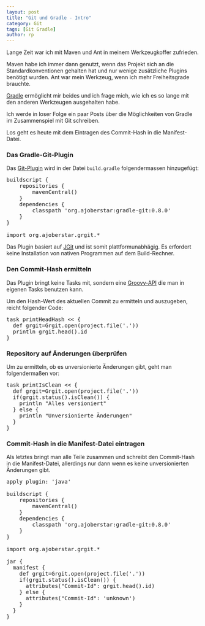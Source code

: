 ```yaml
---
layout: post
title: "Git und Gradle - Intro"
category: Git
tags: [Git Gradle]
author: rp
---
```


Lange Zeit war ich mit Maven und Ant in meinem Werkzeugkoffer zufrieden.

Maven habe ich immer dann genutzt, wenn das Projekt sich an die Standardkonventionen gehalten hat
und nur wenige zusätzliche Plugins benötigt wurden.
Ant war mein Werkzeug, wenn ich mehr Freiheitsgrade brauchte.

[Gradle](http://www.gradle.org/) ermöglicht mir beides und ich frage mich, wie ich es so lange mit den
anderen Werkzeugen ausgehalten habe.

Ich werde in loser Folge ein paar Posts über die Möglichkeiten von Gradle im Zusammenspiel mit Git schreiben.

Los geht es heute mit dem Eintragen des Commit-Hash in die Manifest-Datei.

### Das Gradle-Git-Plugin
Das [Git-Plugin](https://github.com/ajoberstar/gradle-git) wird in der Datei `build.gradle` folgendermassen hinzugefügt:

<pre>
buildscript {
    repositories {
        mavenCentral()
    }
    dependencies {
        classpath 'org.ajoberstar:gradle-git:0.8.0'
    }
}

import org.ajoberstar.grgit.*
</pre>

Das Plugin basiert auf [JGit](http://www.eclipse.org/jgit/) und ist somit plattformunabhägig.
Es erfordert keine Installation von nativen Programmen auf dem Build-Rechner.

### Den Commit-Hash ermitteln

Das Plugin bringt keine Tasks mit, sondern eine [Groovy-API](http://ajoberstar.org/grgit/docs/groovydoc/index.html) die man in eigenen Tasks benutzen kann.

Um den Hash-Wert des aktuellen Commit zu ermitteln und auszugeben, reicht folgender Code:

<pre>
task printHeadHash << {
  def grgit=Grgit.open(project.file('.'))
  println grgit.head().id
}
</pre>

### Repository auf Änderungen überprüfen

Um zu ermitteln, ob es unversionierte Änderungen gibt, geht man folgendermaßen vor:

<pre>
task printIsClean << {
  def grgit=Grgit.open(project.file('.'))
  if(grgit.status().isClean()) {
    println "Alles versioniert"
  } else {
    println "Unversionierte Änderungen"
  }
}
</pre>

### Commit-Hash in die Manifest-Datei eintragen

Als letztes bringt man alle Teile zusammen und schreibt den Commit-Hash in die Manifest-Datei,
allerdings nur dann wenn es keine unversionierten Änderungen gibt.

<pre>
apply plugin: 'java'

buildscript {
    repositories {
        mavenCentral()
    }
    dependencies {
        classpath 'org.ajoberstar:gradle-git:0.8.0'
    }
}

import org.ajoberstar.grgit.*

jar {
  manifest {
    def grgit=Grgit.open(project.file('.'))
    if(grgit.status().isClean()) {
      attributes("Commit-Id": grgit.head().id)
    } else {
      attributes("Commit-Id": 'unknown')
    }
  }
}
</pre>
